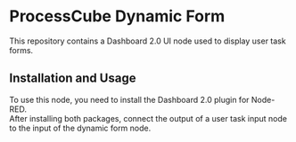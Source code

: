 # ProcessCube Dynamic Form

This repository contains a Dashboard 2.0 UI node used to display user task forms.

## Installation and Usage

To use this node, you need to install the Dashboard 2.0 plugin for Node-RED.  
After installing both packages, connect the output of a user task input node to the input of the dynamic form node.
